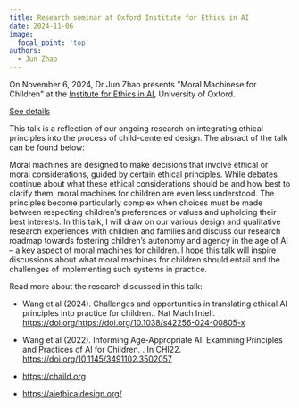 ```yaml
---
title: Research seminar at Oxford Institute for Ethics in AI
date: 2024-11-06
image:
  focal_point: 'top'
authors:
  - Jun Zhao
---
```



On November 6, 2024, Dr Jun Zhao presents "Moral Machinese for Children" at the [Institute for Ethics in AI](https://www.oxford-aiethics.ox.ac.uk/), University of Oxford.

[See details](https://www.oxford-aiethics.ox.ac.uk/ethics-ai-lunchtime-research-seminar-moral-machines-children?utm_source=newsletter&utm_medium=email&utm_campaign=institute_for_ethics_in_ai_newsletter&utm_term=2024-12-11)


This talk is a reflection of our ongoing research on integrating ethical principles into the process of child-centered design. The absract of the talk can be found below:

Moral machines are designed to make decisions that involve ethical or moral considerations, guided by certain ethical principles. While debates continue about what these ethical considerations should be and how best to clarify them, moral machines for children are even less understood. The principles become particularly complex when choices must be made between respecting children’s preferences or values and upholding their best interests. In this talk, I will draw on our various design and qualitative research experiences with children and families and discuss our research roadmap towards fostering children’s autonomy and agency in the age of AI – a key aspect of moral machines for children. I hope this talk will inspire discussions about what moral machines for children should entail and the challenges of implementing such systems in practice. 


Read more about the research discussed in this talk:

- Wang et al (2024). Challenges and opportunities in translating ethical AI principles into practice for children.. Nat Mach Intell. https://doi.org/https://doi.org/10.1038/s42256-024-00805-x
- Wang et al (2022). Informing Age-Appropriate AI: Examining Principles and Practices of AI for Children. . In CHI22. https://doi.org/10.1145/3491102.3502057

- https://chaild.org
- https://aiethicaldesign.org/


